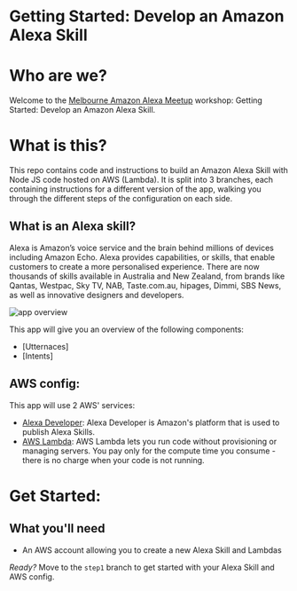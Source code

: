 # Getting Started: Develop an Amazon Alexa Skill

# Who are we?
Welcome to the [Melbourne Amazon Alexa Meetup](https://www.meetup.com/Melbourne-Amazon-Alexa-Meetup) workshop: Getting Started: Develop an Amazon Alexa Skill.

# What is this?
This repo contains code and instructions to build an Amazon Alexa Skill with Node JS code hosted on AWS (Lambda).  It is split into 3 branches, each containing instructions for a different version of the app, walking you through the different steps of the configuration on each side.

## What is an Alexa skill?
Alexa is Amazon’s voice service and the brain behind millions of devices including Amazon Echo. Alexa provides capabilities, or skills, that enable customers to create a more personalised experience. There are now thousands of skills available in Australia and New Zealand, from brands like Qantas, Westpac, Sky TV, NAB, Taste.com.au, hipages, Dimmi, SBS News, as well as innovative designers and developers.

![app overview](docs/app_overview.gif)

This app will give you an overview of the following components:
- [Utternaces]
- [Intents]

## AWS config:

This app will use 2 AWS' services:
- [Alexa Developer](https://developer.amazon.com/alexa): Alexa Developer is Amazon's platform that is used to publish Alexa Skills.
- [AWS Lambda](https://aws.amazon.com/lambda): AWS Lambda lets you run code without provisioning or managing servers. You pay only for the compute time you consume - there is no charge when your code is not running.

# Get Started:

## What you'll need
- An AWS account allowing you to create a new Alexa Skill and Lambdas

*Ready?* Move to the `step1` branch to get started with your Alexa Skill and AWS config.

